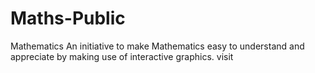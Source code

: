 # Maths-Public
Mathematics
An initiative to make Mathematics easy to understand and appreciate by making use of interactive graphics.
visit 
